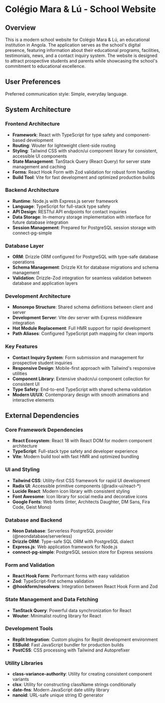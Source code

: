# Colégio Mara & Lú - School Website

## Overview

This is a modern school website for Colégio Mara & Lú, an educational institution in Angola. The application serves as the school's digital presence, featuring information about their educational programs, facilities, testimonials, news, and a contact inquiry system. The website is designed to attract prospective students and parents while showcasing the school's commitment to educational excellence.

## User Preferences

Preferred communication style: Simple, everyday language.

## System Architecture

### Frontend Architecture
- **Framework**: React with TypeScript for type safety and component-based development
- **Routing**: Wouter for lightweight client-side routing
- **Styling**: Tailwind CSS with shadcn/ui component library for consistent, accessible UI components
- **State Management**: TanStack Query (React Query) for server state management and caching
- **Forms**: React Hook Form with Zod validation for robust form handling
- **Build Tool**: Vite for fast development and optimized production builds

### Backend Architecture
- **Runtime**: Node.js with Express.js server framework
- **Language**: TypeScript for full-stack type safety
- **API Design**: RESTful API endpoints for contact inquiries
- **Data Storage**: In-memory storage implementation with interface for future database integration
- **Session Management**: Prepared for PostgreSQL session storage with connect-pg-simple

### Database Layer
- **ORM**: Drizzle ORM configured for PostgreSQL with type-safe database operations
- **Schema Management**: Drizzle Kit for database migrations and schema management
- **Validation**: Drizzle-Zod integration for seamless validation between database and application layers

### Development Architecture
- **Monorepo Structure**: Shared schema definitions between client and server
- **Development Server**: Vite dev server with Express middleware integration
- **Hot Module Replacement**: Full HMR support for rapid development
- **Path Aliases**: Configured TypeScript path mapping for clean imports

### Key Features
- **Contact Inquiry System**: Form submission and management for prospective student inquiries
- **Responsive Design**: Mobile-first approach with Tailwind's responsive utilities
- **Component Library**: Extensive shadcn/ui component collection for consistent UI
- **Type Safety**: End-to-end TypeScript with shared schema validation
- **Modern UI/UX**: Contemporary design with smooth animations and interactive elements

## External Dependencies

### Core Framework Dependencies
- **React Ecosystem**: React 18 with React DOM for modern component architecture
- **TypeScript**: Full-stack type safety and developer experience
- **Vite**: Modern build tool with fast HMR and optimized bundling

### UI and Styling
- **Tailwind CSS**: Utility-first CSS framework for rapid UI development
- **Radix UI**: Accessible primitive components (@radix-ui/react-*)
- **Lucide React**: Modern icon library with consistent styling
- **Font Awesome**: Icon library for social media and decorative icons
- **Google Fonts**: Web fonts (Inter, Architects Daughter, DM Sans, Fira Code, Geist Mono)

### Database and Backend
- **Neon Database**: Serverless PostgreSQL provider (@neondatabase/serverless)
- **Drizzle ORM**: Type-safe SQL ORM with PostgreSQL dialect
- **Express.js**: Web application framework for Node.js
- **connect-pg-simple**: PostgreSQL session store for Express sessions

### Form and Validation
- **React Hook Form**: Performant forms with easy validation
- **Zod**: TypeScript-first schema validation
- **@hookform/resolvers**: Integration between React Hook Form and Zod

### State Management and Data Fetching
- **TanStack Query**: Powerful data synchronization for React
- **Wouter**: Minimalist routing library for React

### Development Tools
- **Replit Integration**: Custom plugins for Replit development environment
- **ESBuild**: Fast JavaScript bundler for production builds
- **PostCSS**: CSS processing with Tailwind and Autoprefixer

### Utility Libraries
- **class-variance-authority**: Utility for creating consistent component variants
- **clsx**: Utility for constructing className strings conditionally
- **date-fns**: Modern JavaScript date utility library
- **nanoid**: URL-safe unique string ID generator
